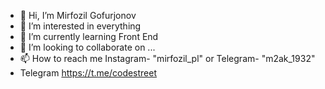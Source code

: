 - 👋 Hi, I’m Mirfozil Gofurjonov
- 👀 I’m interested in everything
- 🌱 I’m currently learning Front End
- 💞️ I’m looking to collaborate on ...
- 📫 How to reach me Instagram- "mirfozil_pl" or Telegram- "m2ak_1932"
- Telegram https://t.me/codestreet
<!---
m2ak-dev/m2ak-dev is a ✨ special ✨ repository because its `README.md` (this file) appears on your GitHub profile.
You can click the Preview link to take a look at your changes.
--->
